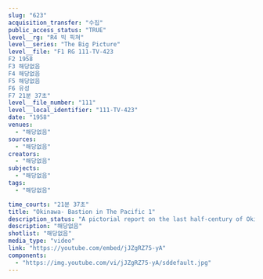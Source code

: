 ```yaml
---
slug: "623"
acquisition_transfer: "수집"
public_access_status: "TRUE"
level__rg: "R4 빅 픽쳐"
level__series: "The Big Picture"
level__file: "F1 RG 111-TV-423
F2 1958
F3 해당없음
F4 해당없음
F5 해당없음
F6 유성
F7 21분 37초"
level__file_number: "111"
level__local_identifier: "111-TV-423"
date: "1958"
venues: 
  - "해당없음"
sources: 
  - "해당없음"
creators: 
  - "해당없음"
subjects: 
  - "해당없음"
tags: 
  - "해당없음"

time_courts: "21분 37초"
title: "Okinawa- Bastion in The Pacific 1"
description_status: "A pictorial report on the last half-century of Okinawa`s history coupled with a report on reconstruction accomplishment by U.S. and local inhabitants."
description: "해당없음"
shotlist: "해당없음"
media_type: "video"
link: "https://youtube.com/embed/jJZgRZ75-yA"
components: 
  - "https://img.youtube.com/vi/jJZgRZ75-yA/sddefault.jpg"
---
```

